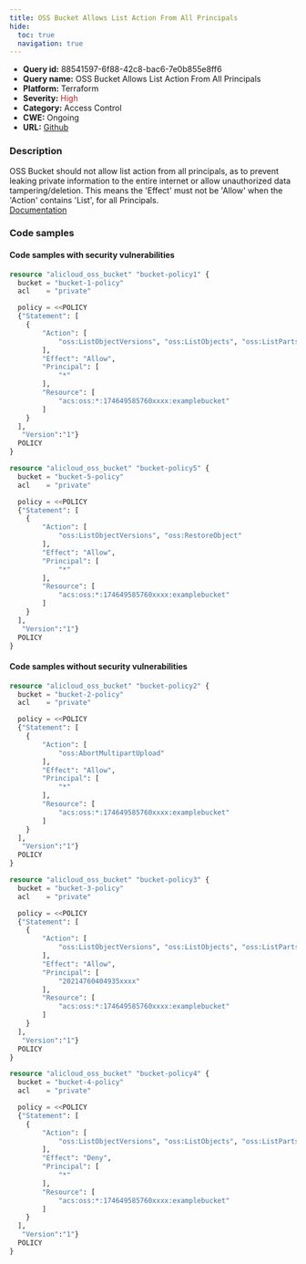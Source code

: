 ```yaml
---
title: OSS Bucket Allows List Action From All Principals
hide:
  toc: true
  navigation: true
---
```


-   **Query id:** 88541597-6f88-42c8-bac6-7e0b855e8ff6
-   **Query name:** OSS Bucket Allows List Action From All Principals
-   **Platform:** Terraform
-   **Severity:** <span style="color:#bb2124">High</span>
-   **Category:** Access Control
-   **CWE:** Ongoing
-   **URL:** [Github](https://github.com/DataDog/kics/tree/master/assets/queries/terraform/alicloud/oss_bucket_allows_list_action_from_all_principals)

### Description
OSS Bucket should not allow list action from all principals, as to prevent leaking private information to the entire internet or allow unauthorized data tampering/deletion. This means the 'Effect' must not be 'Allow' when the 'Action' contains 'List', for all Principals.<br>
[Documentation](https://registry.terraform.io/providers/aliyun/alicloud/latest/docs/resources/oss_bucket#policy)

### Code samples
#### Code samples with security vulnerabilities
```tf title="Positive test num. 1 - tf file" hl_lines="5"
resource "alicloud_oss_bucket" "bucket-policy1" {
  bucket = "bucket-1-policy"
  acl    = "private"

  policy = <<POLICY
  {"Statement": [
    {
        "Action": [
            "oss:ListObjectVersions", "oss:ListObjects", "oss:ListParts"
        ],
        "Effect": "Allow",
        "Principal": [
            "*"
        ],
        "Resource": [
            "acs:oss:*:174649585760xxxx:examplebucket"
        ]
    }
  ],
   "Version":"1"}
  POLICY
}

```
```tf title="Positive test num. 2 - tf file" hl_lines="5"
resource "alicloud_oss_bucket" "bucket-policy5" {
  bucket = "bucket-5-policy"
  acl    = "private"

  policy = <<POLICY
  {"Statement": [
    {
        "Action": [
            "oss:ListObjectVersions", "oss:RestoreObject"
        ],
        "Effect": "Allow",
        "Principal": [
            "*"
        ],
        "Resource": [
            "acs:oss:*:174649585760xxxx:examplebucket"
        ]
    }
  ],
   "Version":"1"}
  POLICY
}

```


#### Code samples without security vulnerabilities
```tf title="Negative test num. 1 - tf file"
resource "alicloud_oss_bucket" "bucket-policy2" {
  bucket = "bucket-2-policy"
  acl    = "private"

  policy = <<POLICY
  {"Statement": [
    {
        "Action": [
            "oss:AbortMultipartUpload"
        ],
        "Effect": "Allow",
        "Principal": [
            "*"
        ],
        "Resource": [
            "acs:oss:*:174649585760xxxx:examplebucket"
        ]
    }
  ],
   "Version":"1"}
  POLICY
}

```
```tf title="Negative test num. 2 - tf file"
resource "alicloud_oss_bucket" "bucket-policy3" {
  bucket = "bucket-3-policy"
  acl    = "private"

  policy = <<POLICY
  {"Statement": [
    {
        "Action": [
            "oss:ListObjectVersions", "oss:ListObjects", "oss:ListParts"
        ],
        "Effect": "Allow",
        "Principal": [
            "20214760404935xxxx"
        ],
        "Resource": [
            "acs:oss:*:174649585760xxxx:examplebucket"
        ]
    }
  ],
   "Version":"1"}
  POLICY
}

```
```tf title="Negative test num. 3 - tf file"
resource "alicloud_oss_bucket" "bucket-policy4" {
  bucket = "bucket-4-policy"
  acl    = "private"

  policy = <<POLICY
  {"Statement": [
    {
        "Action": [
            "oss:ListObjectVersions", "oss:ListObjects", "oss:ListParts"
        ],
        "Effect": "Deny",
        "Principal": [
            "*"
        ],
        "Resource": [
            "acs:oss:*:174649585760xxxx:examplebucket"
        ]
    }
  ],
   "Version":"1"}
  POLICY
}

```
